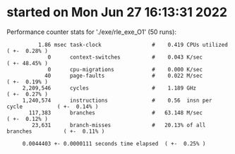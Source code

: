 # started on Mon Jun 27 16:13:31 2022


 Performance counter stats for './exe/rle_exe_O1' (50 runs):

              1.86 msec task-clock                #    0.419 CPUs utilized            ( +-  0.28% )
                 0      context-switches          #    0.043 K/sec                    ( +- 48.45% )
                 0      cpu-migrations            #    0.000 K/sec                  
                40      page-faults               #    0.022 M/sec                    ( +-  0.19% )
         2,209,546      cycles                    #    1.189 GHz                      ( +-  0.27% )
         1,240,574      instructions              #    0.56  insn per cycle           ( +-  0.14% )
           117,383      branches                  #   63.148 M/sec                    ( +-  0.12% )
            23,631      branch-misses             #   20.13% of all branches          ( +-  0.11% )

         0.0044403 +- 0.0000111 seconds time elapsed  ( +-  0.25% )

